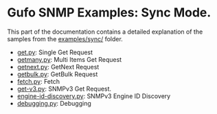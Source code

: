 # Gufo SNMP Examples: Sync Mode.

This part of the documentation contains a detailed
explanation of the samples from the [examples/sync/][examples] folder.

* [get.py](get.md): Single Get Request
* [getmany.py](getmany.md): Multi Items Get Request
* [getnext.py](getnext.md): GetNext Request
* [getbulk.py](getbulk.md): GetBulk Request
* [fetch.py](fetch.md): Fetch
* [get-v3.py](get-v3.md): SNMPv3 Get Request.
* [engine-id-discovery.py](engine-id-discovery.md): SNMPv3 Engine ID Discovery
* [debugging.py](debugging.md): Debugging

[examples]: https://github.com/gufolabs/gufo_snmp/tree/master/examples/sync